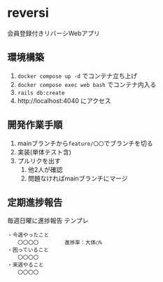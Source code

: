 # reversi
会員登録付きリバーシWebアプリ

## 環境構築

1. `docker compose up -d` でコンテナ立ち上げ
2. `docker compose exec web bash` でコンテナ内入る
3. `rails db:create`
4. http://localhost:4040 にアクセス

## 開発作業手順

1. mainブランチから`feature/〇〇`でブランチを切る
2. 実装(単体テスト含)
3. プルリクを出す
   1. 他2人が確認
   2. 問題なければmainブランチにマージ
  
## 定期進捗報告
毎週日曜に進捗報告
テンプレ
```
・今週やったこと
　　〇〇〇〇　　　　　進捗率：大体◯%
・困っていること
　　〇〇〇〇
・来週やること
　　〇〇〇〇
```

